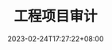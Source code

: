 ---
title: 工程项目审计
date: 2023-02-24T17:27:22+08:00
description: 编程,投行,学习,blog,excel,golang,linux,python,spider,sql,system,vba,emoji,git,pandas,ibank,audit,program,design,cook,law,book,tax,ipo,finance,accounting,
keywords:
  - Hugo
  - FixIt
  - richfan
  - 编程
  - 投行
  - 学习
  - blog
  - excel
  - golang
  - linux
  - python
  - spider
  - sql
  - system
  - vba
  - emoji
  - git
  - pandas
  - ibank
  - audit
  - program
  - design
  - cook
  - law
  - book
  - tax
  - ipo
  - finance
  - accounting
---